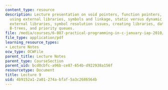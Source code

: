 ```yaml
---
content_type: resource
description: Lecture presentation on void pointers, function pointers, hash tables,
  using external libraries, symbols and linkage, static versus dynamic linkage, linking
  external libraries, symbol resolution issues, creating libraries, data structures,
  B-trees, and priority queues.
file: /media/courses/6-087-practical-programming-in-c-january-iap-2010/4b9152a12a01274abfaf5a3c2686564b_MIT6_087IAP10_lec09.pdf
file_type: application/pdf
learning_resource_types:
- Lecture Notes
ocw_type: OCWFile
parent_title: Lecture Notes
parent_type: CourseSection
parent_uid: bcd0cbfc-a96b-ce87-654b-d922938a156f
resourcetype: Document
title: Lecture 9
uid: 4b9152a1-2a01-274a-bfaf-5a3c2686564b
---
```

